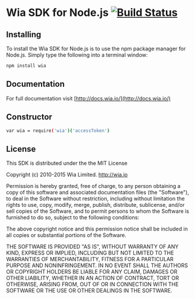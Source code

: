 # Wia SDK for Node.js [![Build Status](https://travis-ci.org/wiaio/wia-nodejs-sdk.svg?branch=master)](https://travis-ci.org/wiaio/wia-nodejs-sdk)

## Installing
To install the Wia SDK for Node.js is to use the npm package manager for Node.js. Simply type the following into a terminal window:

```sh
npm install wia
```

## Documentation
For full documentation visit [http://docs.wia.io/](http://docs.wia.io/)


## Constructor
```sh
var wia = require('wia')('accessToken')
```

## License
This SDK is distributed under the the MIT License

Copyright (c) 2010-2015 Wia Limited. http://wia.io

Permission is hereby granted, free of charge, to any person obtaining a copy
of this software and associated documentation files (the "Software"), to deal
in the Software without restriction, including without limitation the rights
to use, copy, modify, merge, publish, distribute, sublicense, and/or sell
copies of the Software, and to permit persons to whom the Software is
furnished to do so, subject to the following conditions:

The above copyright notice and this permission notice shall be included in
all copies or substantial portions of the Software.

THE SOFTWARE IS PROVIDED "AS IS", WITHOUT WARRANTY OF ANY KIND, EXPRESS OR
IMPLIED, INCLUDING BUT NOT LIMITED TO THE WARRANTIES OF MERCHANTABILITY,
FITNESS FOR A PARTICULAR PURPOSE AND NONINFRINGEMENT. IN NO EVENT SHALL THE
AUTHORS OR COPYRIGHT HOLDERS BE LIABLE FOR ANY CLAIM, DAMAGES OR OTHER
LIABILITY, WHETHER IN AN ACTION OF CONTRACT, TORT OR OTHERWISE, ARISING FROM,
OUT OF OR IN CONNECTION WITH THE SOFTWARE OR THE USE OR OTHER DEALINGS IN
THE SOFTWARE.
